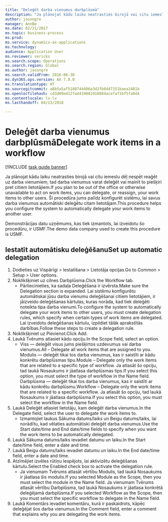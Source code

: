 ```yaml
--- 
title: "Deleģēt darba vienumus darbplūsmā"
description: "Ja plānojat kādu laiku neatrasties birojā vai citu iemeslu dēļ nespēt reaģēt uz darba vienumiem, tad darba vienumus varat deleģēt vai mainīt to piešķiri pret citiem lietotājiem."
author: jasongre
manager: AnnBe
ms.date: 02/21/2017
ms.topic: business-process
ms.prod: 
ms.service: dynamics-ax-applications
ms.technology: 
audience: Application User
ms.reviewer: sericks
ms.search.scope: Operations
ms.search.region: Global
ms.author: jasongre
ms.search.validFrom: 2016-06-30
ms.dyn365.ops.version: AX 7.0.0
ms.translationtype: HT
ms.sourcegitcommit: a8b5a5af5108744406a3d2fb84d7151baea2481b
ms.openlocfilehash: cd3d09ed12fa4419881910884acefaf1bf5fa0d4
ms.contentlocale: lv-lv
ms.lasthandoff: 04/13/2018

---
```

# <a name="delegate-work-items-in-a-workflow"></a><span data-ttu-id="13ac2-103">Deleģēt darba vienumus darbplūsmā</span><span class="sxs-lookup"><span data-stu-id="13ac2-103">Delegate work items in a workflow</span></span>

[!INCLUDE [task guide banner](../../includes/task-guide-banner.md)]

<span data-ttu-id="13ac2-104">Ja plānojat kādu laiku neatrasties birojā vai citu iemeslu dēļ nespēt reaģēt uz darba vienumiem, tad darba vienumus varat deleģēt vai mainīt to piešķiri pret citiem lietotājiem.</span><span class="sxs-lookup"><span data-stu-id="13ac2-104">If you plan to be out of the office or otherwise unavailable to act on work items, you can delegate, or reassign, your work items to other users.</span></span> <span data-ttu-id="13ac2-105">Šī procedūra jums palīdz konfigurēt sistēmu, lai savus darba vienumus automātiski deleģētu citam lietotājam.</span><span class="sxs-lookup"><span data-stu-id="13ac2-105">This procedure helps you configure the system to automatically delegate your work items to another user.</span></span>



<span data-ttu-id="13ac2-106">Demonstrācijas datu uzņēmums, kas tiek izmantots, lai izveidotu šo procedūru, ir USMF.</span><span class="sxs-lookup"><span data-stu-id="13ac2-106">The demo data company used to create this procedure is USMF.</span></span>


## <a name="set-up-automatic-delegation"></a><span data-ttu-id="13ac2-107">Iestatīt automātisku deleģēšanu</span><span class="sxs-lookup"><span data-stu-id="13ac2-107">Set up automatic delegation</span></span>
1. <span data-ttu-id="13ac2-108">Dodieties uz Vispārīgi > Iestatīšana > Lietotāja opcijas.</span><span class="sxs-lookup"><span data-stu-id="13ac2-108">Go to Common > Setup > User options.</span></span>
2. <span data-ttu-id="13ac2-109">Noklikšķiniet uz cilnes Darbplūsma.</span><span class="sxs-lookup"><span data-stu-id="13ac2-109">Click the Workflow tab.</span></span>
    * <span data-ttu-id="13ac2-110">Pārliecinieties, ka sadaļa Deleģēšana ir izvērsta.</span><span class="sxs-lookup"><span data-stu-id="13ac2-110">Make sure the Delegation section is expanded.</span></span>    <span data-ttu-id="13ac2-111">Lai sistēmu konfigurētu automātiskai jūsu darba vienumu deleģēšanai citiem lietotājiem, ir jāizveido deleģēšanas kārtulas, kuras norāda, kad tiek deleģēti noteikta tipa darba vienumi.</span><span class="sxs-lookup"><span data-stu-id="13ac2-111">To configure the system to automatically delegate your work items to other users, you must create delegation rules, which specify when certain types of work items are delegated.</span></span> <span data-ttu-id="13ac2-112">Lai izveidotu deleģēšanas kārtulu, izpildiet tālāk aprakstītās darbības.</span><span class="sxs-lookup"><span data-stu-id="13ac2-112">Follow these steps to create a delegation rule.</span></span>  
3. <span data-ttu-id="13ac2-113">Noklikšķiniet uz Pievienot.</span><span class="sxs-lookup"><span data-stu-id="13ac2-113">Click Add.</span></span>
4. <span data-ttu-id="13ac2-114">Laukā Tvērums atlasiet kādu opciju.</span><span class="sxs-lookup"><span data-stu-id="13ac2-114">In the Scope field, select an option.</span></span>
    * <span data-ttu-id="13ac2-115">Viss — deleģēt visus jums piešķirtos uzdevumus vai darba vienumus.</span><span class="sxs-lookup"><span data-stu-id="13ac2-115">All – Delegate all work items that are assigned to you.</span></span>    <span data-ttu-id="13ac2-116">Modulis — deleģēt tikai tos darba vienumus, kas ir saistīti ar kādu konkrētu darbplūsmas tipu.</span><span class="sxs-lookup"><span data-stu-id="13ac2-116">Module – Delegate only the work items that are related to a specific type of workflow.</span></span> <span data-ttu-id="13ac2-117">Ja atlasāt šo opciju, tad laukā Nosaukums ir jāatlasa darbplūsmas tips.</span><span class="sxs-lookup"><span data-stu-id="13ac2-117">If you select this option, you must select the type of workflow in the Name field.</span></span>    <span data-ttu-id="13ac2-118">Darbplūsma — deleģēt tikai tos darba vienumus, kas ir saistīti ar kādu konkrētu darbplūsmu.</span><span class="sxs-lookup"><span data-stu-id="13ac2-118">Workflow – Delegate only the work items that are related to a specific workflow.</span></span> <span data-ttu-id="13ac2-119">Ja atlasāt šo opciju, tad laukā Nosaukums ir jāatlasa darbplūsma.</span><span class="sxs-lookup"><span data-stu-id="13ac2-119">If you select this option, you must select the workflow in the Name field.</span></span>  
5. <span data-ttu-id="13ac2-120">Laukā Deleģēt atlasiet lietotāju, kam deleģēt darba vienumus.</span><span class="sxs-lookup"><span data-stu-id="13ac2-120">In the Delegate field, select the user to delegate the work items to.</span></span>
    * <span data-ttu-id="13ac2-121">Izmantojiet laukus Sākuma datums/laiks un Beigu datums/laiks, lai norādītu, kad vēlaties automātiski deleģēt darba vienumus.</span><span class="sxs-lookup"><span data-stu-id="13ac2-121">Use the Start date/time and End date/time fields to specify when you want the work items to be automatically delegated.</span></span>  
6. <span data-ttu-id="13ac2-122">Laukā Sākuma datums/laiks ievadiet datumu un laiku.</span><span class="sxs-lookup"><span data-stu-id="13ac2-122">In the Start date/time field, enter a date and time.</span></span>
7. <span data-ttu-id="13ac2-123">Laukā Beigu datums/laiks ievadiet datumu un laiku.</span><span class="sxs-lookup"><span data-stu-id="13ac2-123">In the End date/time field, enter a date and time.</span></span>
8. <span data-ttu-id="13ac2-124">Atzīmējiet izvēles rūtiņu Iespējots, lai aktivizētu deleģēšanas kārtulu.</span><span class="sxs-lookup"><span data-stu-id="13ac2-124">Select the Enabled check box to activate the delegation rule.</span></span>
    * <span data-ttu-id="13ac2-125">Ja vienumam Tvērums atlasāt vērtību Modulis, tad laukā Nosaukums ir jāatlasa šis modulis.</span><span class="sxs-lookup"><span data-stu-id="13ac2-125">If you selected Module as the Scope, then you must select the module in the Name field.</span></span>    <span data-ttu-id="13ac2-126">Ja vienumam Tvērums atlasāt vērtību Darbplūsma, tad laukā Nosaukums ir jāatlasa konkrētā deleģējamā darbplūsma.</span><span class="sxs-lookup"><span data-stu-id="13ac2-126">If you selected Workflow as the Scope, then you must select the specific workflow to delegate in the Name field.</span></span>  
9. <span data-ttu-id="13ac2-127">Laukā Komentārs ievadiet komentāru, kurā ir paskaidrots, kāpēc deleģējat šos darba vienumus.</span><span class="sxs-lookup"><span data-stu-id="13ac2-127">In the Comment field, enter a comment that explains why you are delegating the work items.</span></span>


